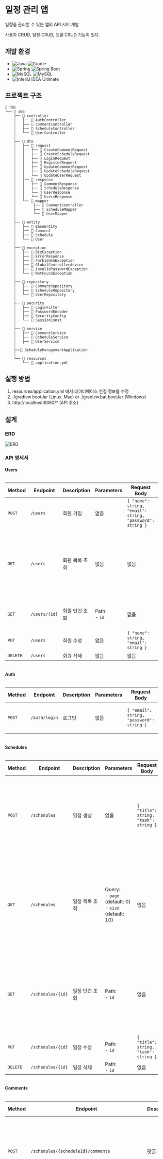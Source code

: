# 일정 관리 앱

일정을 관리할 수 있는 앱의 API 서버 개발

사용자 CRUD, 일정 CRUD, 댓글 CRUD 기능이 있다.

## 개발 환경
- <img src="https://img.shields.io/badge/Java-17-blue" alt="Java"> <img src="https://img.shields.io/badge/Gradle-8.13-blue" alt="Gradle">
- <img src="https://img.shields.io/badge/Spring-6.2.5-blue" alt="Spring"> <img src="https://img.shields.io/badge/Spring%20Boot-3.4.4-blue" alt="Spring Boot">
- <img src="https://img.shields.io/badge/MySQL-9.1.0-blue" alt="MySQL"> <img src="https://img.shields.io/badge/JPA-3.1.0-blue" alt="MySQL">
- <img src="https://img.shields.io/badge/IntelliJ IDEA Ultimate-gray" alt="IntelliJ IDEA Ultimate">

## 프로젝트 구조
```
📂 nbc
└── 📂 sma
    ├── 📂 controller                
    │   ├── 📄 AuthController    
    │   ├── 📄 CommentController    
    │   ├── 📄 ScheduleController    
    │   └── 📄 UserController  
    │     
    ├── 📂 dto    
    │   ├── 📂 request        
    │   │   ├── 📄 CreateCommentRequest
    │   │   ├── 📄 CreateScheduleRequest
    │   │   ├── 📄 LoginRequest
    │   │   ├── 📄 RegisterRequest
    │   │   ├── 📄 UpdateCommentRequest
    │   │   │── 📄 UpdateScheduleRequest
    │   │   └── 📄 UpdateUserRequest
    │   │── 📂 response              
    │   │   ├── 📄 CommentResponse
    │   │   ├── 📄 ScheduleResponse
    │   │   └── 📄 UserResponse
    │   │   └── 📄 UsersResponse
    │   └── 📂 mapper                    
    │        ├── 📄 CommentController
    │        ├── 📄 ScheduleMapper
    │        └── 📄 UserMapper
    │
    ├── 📂 entity                    
    │   ├── 📄 BaseEntity
    │   ├── 📄 Comment
    │   ├── 📄 Schedule
    │   └── 📄 User
    │
    ├── 📂 exception                              
    │   ├── 📄 BizException
    │   ├── 📄 ErrorResponse
    │   ├── 📄 ForbiddenException
    │   ├── 📄 GlobalControllerAdvice
    │   ├── 📄 InvalidPasswordException         
    │   └── 📄 NotFoundException
    │
    ├── 📂 repository   
    │   ├── 📄 CommentRepository
    │   ├── 📄 ScheduleRepository
    │   └── 📄 UserRepository
    │
    ├── 📂 security                    
    │   ├── 📄 LoginFilter
    │   ├── 📄 PasswordEncoder
    │   ├── 📄 SecurityConfig
    │   └── 📄 SessionConst   
    │
    ├── 📂 service                    
    │   ├── 📄 CommentService
    │   ├── 📄 ScheduleService
    │   ├── 📄 UserService
    │  
    ├──📄 ScheduleManagementApplication
    │
    └── 📂 resources                            
        └── 📄 application.yml    
```

## 실행 방법
1. resources/application.yml 에서 데이터베이스 연결 정보를 수정
2. ./gradlew bootJar (Linux, Mac) or ./gradlew.bat bootJar (Windows)
3. http://localhost:8080/* (API 주소)

## 설계

### ERD
![ERD](img/erd.png)

### API 명세서

#### Users

<div style="overflow-x: auto;">

| **Method** | **Endpoint** | **Description** | **Parameters**                                              | **Request Body**                                               | **Response**                                                                                                                             | **Status Code** |
|------------|-------------|-----------------|-------------------------------------------------------------|----------------------------------------------------------------|------------------------------------------------------------------------------------------------------------------------------------------|-----------------|
| `POST`     | `/users` | 회원 가입           | 없음                                                          | `{ "name": string, "email": string, "password": string }` | `{ "id": long, "name": string, "email": string }`                                                                                        | `200 OK`        |
| `GET`      | `/users`    | 회원 목록 조회        | 없음                                           | 없음                                                             | `{ "results" : [ { "id": long, "name": string, "email": string, "password": string, "createdAt": string, "updatedAt": string }, ... ] }` | `200 OK`        |
| `GET`      | `/users/{id}` | 회원 단건 조회        | Path: <br> - `id`                                           | 없음                                                             | `{ "id": long, "name": string, "email": string }`                          | `200 OK`        |
| `PUT`      | `/users` | 회원 수정           | 없음                                 | `{ "name": string, "email": string }`                          | 없음                           | `200 OK`        |
| `DELETE`   | `/users`    | 회원 삭제           | 없음 | 없음                                                             | 없음                                                                                                                                       | `200 OK`        |

</div>

#### Auth

<div style="overflow-x: auto;">

| **Method** | **Endpoint**  | **Description** | **Parameters**                                              | **Request Body**                                               | **Response**                                                                                                                             | **Status Code** |
|------------|---------------|-----------------|-------------------------------------------------------------|----------------------------------------------------------------|------------------------------------------------------------------------------------------------------------------------------------------|-----------------|
| `POST`     | `/auth/login` | 로그인             | 없음                                                          | `{ "email": string, "password": string }`                      | `{ "id": long, "name": string, "email": string }`                                                                                        | `200 OK`        |

</div>

#### Schedules

<div style="overflow-x: auto;">

| **Method** | **Endpoint**              | **Description**                 | **Parameters**                                                | **Request Body**                      | **Response**                                                                                                                                                                                         | **Status Code** |
|------------|---------------------------|---------------------------------|---------------------------------------------------------------|---------------------------------------|------------------------------------------------------------------------------------------------------------------------------------------------------------------------------------------------------|-----------------|
| `POST`     | `/schedules`              | 일정 생성                       | 없음                                                            | `{ "title": string, "task": string }` | `{ "id": long, "user": { "id": long, "name": string, "email": string }, "title": string, "task": string, "createdAt": string, "updatedAt": string }`                                                 | `200 OK`        |
| `GET`      | `/schedules`              | 일정 목록 조회                | Query: <br> - `page` (default: 0) <br> - `size` (default: 10) | 없음                                    | `{ "content": [ { "id": long, "user": { "id": long, "name": string, "email": string }, "title": string, "task": string, "createdAt": string, "updatedAt": string }, ... ], "pageable": {...}, ... }` | `200 OK`        |
| `GET`      | `/schedules/{id}`         | 일정 단건 조회                | Path: <br> - `id`                                             | 없음                                    | `{ "id": long, "user": { "id": long, "name": string, "email": string }, "title": string, "task": string, "createdAt": string, "updatedAt": string }`                                                 | `200 OK`        |
| `PUT`      | `/schedules/{id}`         | 일정 수정                     | Path: <br> - `id`                                             | `{ "title": string, "task": string }` | 없음                                                                                                                                                                                                   | `200 OK`        |
| `DELETE`   | `/schedules/{id}`         | 일정 삭제                     | Path: <br> - `id`                                             | 없음                                    | 없음                                                                                                                                                                                                   | `200 OK`        |

</div>

#### Comments

<div style="overflow-x: auto;">

| **Method** | **Endpoint**                                   | **Description** | **Parameters**                                                                          | **Request Body**                                                   | **Response**                                                                                                                                                                      | **Status Code** |
|------------|------------------------------------------------|-----------------|-----------------------------------------------------------------------------------------|--------------------------------------------------------------------|-----------------------------------------------------------------------------------------------------------------------------------------------------------------------------------|-----------------|
| `POST`     | `/schedules/{scheduleId}/comments`             | 댓글 생성           | Path: <br> - `scheduleId`                                                               | `{ "content": string }` | `{ "id": long, "user": { "id": long, "name": string, "email": string }, "content": string, "createdAt": string, "updatedAt": string }` | `200 OK`        |
| `GET`      | `/schedules/{scheduleId}/comments`             | 댓글 목록 조회        | Path: <br> - `scheduleId` Query: <br> - `page` (default: 0) <br> - `size` (default: 10) | 없음                                                                 | `{ "content": [ { "id": long, "user": { "id": long, "name": string, "email": string }, "content": string, "createdAt": string, "updatedAt": string }, ... ], "pageable": {...}, ... }`     | `200 OK`        |
| `PATCH`    | `/schedules/{scheduleId}/comments/{commentId}` | 댓글 수정           | Path: <br> - `scheduleId` <br> - `commentId`                                            | `{ "content": string }`    | 없음                                                           | `200 OK`        |
| `DELETE`   | `/schedules/{scheduleId}/schedules/{commentId}`       | 댓글 삭제           | Path: <br> - `scheduleId` <br> - `commentId`                                            | 없음                                                                 | 없음                                                                                                                                                                                | `200 OK`        |

</div>

<br>

## 트러블 슈팅
[Link](https://dungbik.github.io/p/til-3/)